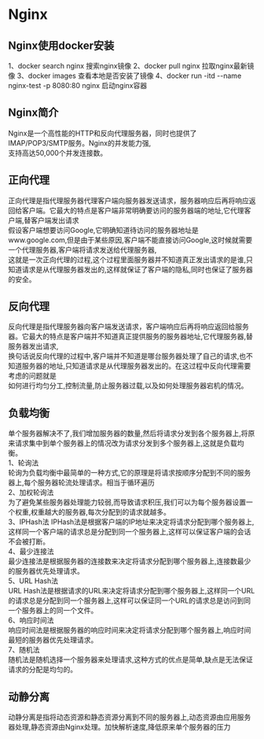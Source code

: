 # Nginx

## Nginx使用docker安装
1、docker search nginx 搜索nginx镜像
2、docker pull nginx 拉取nginx最新镜像
3、docker images 查看本地是否安装了镜像
4、docker run -itd --name nginx-test -p 8080:80 nginx 启动nginx容器

## Nginx简介
Nginx是一个高性能的HTTP和反向代理服务器，同时也提供了IMAP/POP3/SMTP服务。Nginx的并发能力强,  
支持高达50,000个并发连接数。

## 正向代理
正向代理是指代理服务器代理客户端向服务器发送请求，服务器响应后再将响应返回给客户端。它最大的特点是客户端非常明确要访问的服务器端的地址,它代理客户端,替客户端发出请求  
假设客户端想要访问Google,它明确知道待访问的服务器地址是www.google.com,但是由于某些原因,客户端不能直接访问Google,这时候就需要一个代理服务器,客户端将请求发送给代理服务器,  
这就是一次正向代理的过程,这个过程里面服务器并不知道真正发出请求的是谁,只知道请求是从代理服务器发出的,这样就保证了客户端的隐私,同时也保证了服务器的安全。  

## 反向代理
反向代理是指代理服务器向客户端发送请求，客户端响应后再将响应返回给服务器。它最大的特点是客户端并不知道真正提供服务的服务器地址,它代理服务器,替服务器发出请求,  
换句话说反向代理的过程中,客户端并不知道是哪台服务器处理了自己的请求,也不知道服务器的地址,只知道请求是从代理服务器发出的。在这过程中反向代理需要考虑的问题就是  
如何进行均匀分工,控制流量,防止服务器过载,以及如何处理服务器宕机的情况。

## 负载均衡
单个服务器解决不了,我们增加服务器的数量,然后将请求分发到各个服务器上,将原来请求集中到单个服务器上的情况改为请求分发到多个服务器上,这就是负载均衡。  
1、轮询法  
轮询为负载均衡中最简单的一种方式,它的原理是将请求按顺序分配到不同的服务器上,每个服务器轮流处理请求。相当于循环遍历  
2、加权轮询法  
为了避免某些服务器处理能力较弱,而导致请求积压,我们可以为每个服务器设置一个权重,权重越大的服务器,每次分配到的请求就越多。  
3、IPHash法
IPHash法是根据客户端的IP地址来决定将请求分配到哪个服务器上,这样同一个客户端的请求总是分配到同一个服务器上,这样可以保证客户端的会话不会被打断。  
4、最少连接法  
最少连接法是根据服务器的连接数来决定将请求分配到哪个服务器上,连接数最少的服务器优先处理请求。  
5、URL Hash法  
URL Hash法是根据请求的URL来决定将请求分配到哪个服务器上,这样同一个URL的请求总是分配到同一个服务器上,这样可以保证同一个URL的请求总是访问到同一个服务器上的同一个文件。  
6、响应时间法  
响应时间法是根据服务器的响应时间来决定将请求分配到哪个服务器上,响应时间最短的服务器优先处理请求。  
7、随机法  
随机法是随机选择一个服务器来处理请求,这种方式的优点是简单,缺点是无法保证请求的分配是均匀的。

## 动静分离
动静分离是指将动态资源和静态资源分离到不同的服务器上,动态资源由应用服务器处理,静态资源由Nginx处理。加快解析速度,降低原来单个服务器的压力
